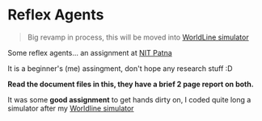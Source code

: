 # Reflex Agents

> Big revamp in process, this will be moved into [WorldLine simulator](https://github.com/adi-g15/worldLineSim/)

Some reflex agents... an assignment at [NIT Patna](nitp.ac.in/)

It is a beginner's (me) assingment, don't hope any research stuff :D

**Read the document files in this, they have a brief 2 page report on both.**

It was some **good assignment** to get hands dirty on, I coded quite long a simulator after my [Worldline simulator](https://github.com/adi-g15/worldLineSim/)
